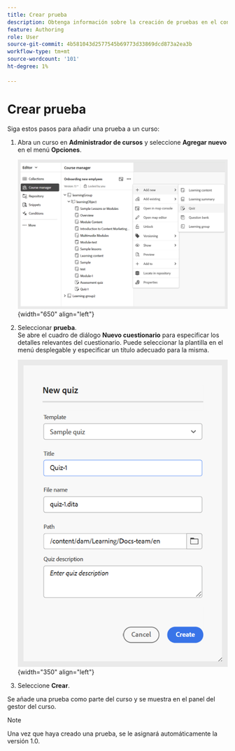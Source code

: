 ```yaml
---
title: Crear prueba
description: Obtenga información sobre la creación de pruebas en el contenido de aprendizaje y formación.
feature: Authoring
role: User
source-git-commit: 4b581043d2577545b69773d33869dcd873a2ea3b
workflow-type: tm+mt
source-wordcount: '101'
ht-degree: 1%

---
```


# Crear prueba

Siga estos pasos para añadir una prueba a un curso:

1. Abra un curso en **Administrador de cursos** y seleccione **Agregar nuevo** en el menú **Opciones**.

   ![](assets/workflow-quiz.png){width="650" align="left"}

1. Seleccionar **prueba**.\
   Se abre el cuadro de diálogo **Nuevo cuestionario** para especificar los detalles relevantes del cuestionario. Puede seleccionar la plantilla en el menú desplegable y especificar un título adecuado para la misma.

   ![](assets/create-quiz.png){width="350" align="left"}

1. Seleccione **Crear**.

Se añade una prueba como parte del curso y se muestra en el panel del gestor del curso.

>[!NOTE]
>
>  Una vez que haya creado una prueba, se le asignará automáticamente la versión 1.0.

